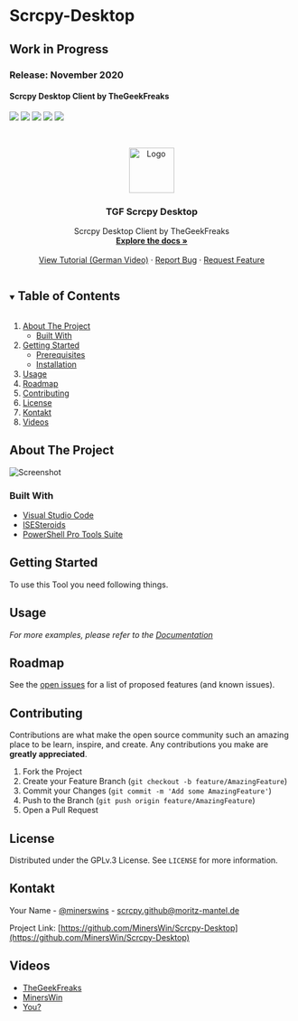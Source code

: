 # Scrcpy-Desktop
## Work in Progress
### Release: November 2020
#### Scrcpy Desktop Client by TheGeekFreaks

![](https://img.shields.io/github/contributors/MinersWin/Scrcpy-Desktop.svg?style=for-the-badge) ![](https://img.shields.io/github/forks/minerswin/Scrcpy-Desktop.svg?style=for-the-badge) ![](https://img.shields.io/github/stars/MinersWin/Scrcpy-Desktop.svg?style=for-the-badge) ![](https://img.shields.io/github/issues/MinersWin/Scrcpy-Desktop.svg?style=for-the-badge) ![](https://img.shields.io/github/license/MinersWin/Scrcpy-Desktop.svg?style=for-the-badge)

<!-- PROJECT LOGO -->
<br />

<p align="center">
  <a href="https://github.com/minerswin/Scrcpy-Desktop">
    <img src="http://cdn.thegeekfreaks.de/Images/3427627.png" alt="Logo" width="80" height="80">
  </a>

  <h3 align="center">TGF Scrcpy Desktop</h3>

  <p align="center">
    Scrcpy Desktop Client by TheGeekFreaks
    <br />
    <a href="https://github.com/MinersWin/Scrcpy-Desktop"><strong>Explore the docs »</strong></a>
    <br />
    <br />
    <a href="https://youtu.be/78DBNzVExPw">View Tutorial (German Video)</a>
    ·
    <a href="https://github.com/MinersWin/Scrcpy-Desktop/issues">Report Bug</a>
    ·
    <a href="https://github.com/MinersWin/Scrcpy-Desktop/issues">Request Feature</a>
  </p>

</p>



<!-- TABLE OF CONTENTS -->
<details open="open">
  <summary><h2 style="display: inline-block">Table of Contents</h2></summary>
  <ol>
    <li>
      <a href="#about-the-project">About The Project</a>
      <ul>
        <li><a href="#built-with">Built With</a></li>
      </ul>
    </li>
    <li>
      <a href="#getting-started">Getting Started</a>
      <ul>
        <li><a href="#prerequisites">Prerequisites</a></li>
        <li><a href="#installation">Installation</a></li>
      </ul>
    </li>
    <li><a href="#usage">Usage</a></li>
    <li><a href="#roadmap">Roadmap</a></li>
    <li><a href="#contributing">Contributing</a></li>
    <li><a href="#license">License</a></li>
    <li><a href="#contact">Kontakt</a></li>
    <li><a href="#videos">Videos</a></li>
  </ol>
</details>



<!-- ABOUT THE PROJECT -->

## About The Project

![Screenshot](https://cdn.discordapp.com/attachments/662779490614771764/768092176571301908/unknown.png)


### Built With

* [Visual Studio Code](https://www.google.com/url?sa=t&rct=j&q=&esrc=s&source=web&cd=&cad=rja&uact=8&ved=2ahUKEwjXu86Y3ZjtAhVBsaQKHfgrC6QQFjAAegQIBhAD&url=https%3A%2F%2Fcode.visualstudio.com%2F&usg=AOvVaw15O90sm1ios8AUpw56hCml)
* [ISESteroids](http://www.powertheshell.com)
* [PowerShell Pro Tools Suite](https://ironmansoftware.com/powershell-pro-tools/)



<!-- GETTING STARTED -->
## Getting Started

To use this Tool you need following things.

<!-- USAGE EXAMPLES -->
## Usage

_For more examples, please refer to the [Documentation](https://thegeekfreaks.de)_



<!-- ROADMAP -->
## Roadmap

See the [open issues](https://github.com/MinersWin/Scrcpy-Desktop/issues) for a list of proposed features (and known issues).



<!-- CONTRIBUTING -->
## Contributing

Contributions are what make the open source community such an amazing place to be learn, inspire, and create. 
Any contributions you make are **greatly appreciated**.

1. Fork the Project
2. Create your Feature Branch (`git checkout -b feature/AmazingFeature`)
3. Commit your Changes (`git commit -m 'Add some AmazingFeature'`)
4. Push to the Branch (`git push origin feature/AmazingFeature`)
5. Open a Pull Request



<!-- LICENSE -->
## License

Distributed under the GPLv.3 License. See `LICENSE` for more information.



<!-- CONTACT -->
## Kontakt

Your Name - [@minerswins](https://twitter.com/minerswins) - scrcpy.github@moritz-mantel.de

Project Link: [https://github.com/MinersWin/Scrcpy-Desktop](https://github.com/MinersWin/Scrcpy-Desktop)



<!-- Videos -->

## Videos

* [TheGeekFreaks](https://youtu.be/78DBNzVExPw)
* [MinersWin](https://youtube.com/minerswin)
* [You?](mailto:videosubmission@minerswin.de)





<!-- MARKDOWN LINKS & IMAGES -->
<!-- https://www.markdownguide.org/basic-syntax/#reference-style-links -->

[contributors-shield]: https://img.shields.io/github/contributors/MinersWin/Scrcpy-Desktop.svg?style=for-the-badge
[forks-shield]: https://img.shields.io/github/forks/MinersWin/Scrcpy-Desktop.svg?style=for-the-badge
[stars-shield]: https://img.shields.io/github/stars/MinersWin/Scrcpy-Desktop.svg?style=for-the-badge
[issues-shield]: https://img.shields.io/github/issues/MinersWin/Scrcpy-Desktop.svg?style=for-the-badge
[license-shield]: https://img.shields.io/github/license/MinersWin/Scrcpy-Desktop.svg?style=for-the-badge
